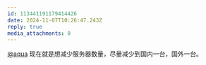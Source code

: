 ```yaml
---
id: 113441191179414426
date: 2024-11-07T10:26:47.243Z
reply: true
media_attachments: 0
---
```


[@aqua](https://misskey.9tail.net/@aqua) 现在就是想减少服务器数量，尽量减少到国内一台，国外一台。

